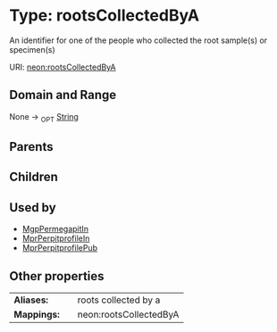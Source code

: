 
# Type: rootsCollectedByA


An identifier for one of the people who collected the root sample(s) or specimen(s)

URI: [neon:rootsCollectedByA](https://data.neonscience.org/rootsCollectedByA)


## Domain and Range

None ->  <sub>OPT</sub> [String](types/String.md)

## Parents


## Children


## Used by

 * [MgpPermegapitIn](MgpPermegapitIn.md)
 * [MprPerpitprofileIn](MprPerpitprofileIn.md)
 * [MprPerpitprofilePub](MprPerpitprofilePub.md)

## Other properties

|  |  |  |
| --- | --- | --- |
| **Aliases:** | | roots collected by a |
| **Mappings:** | | neon:rootsCollectedByA |

